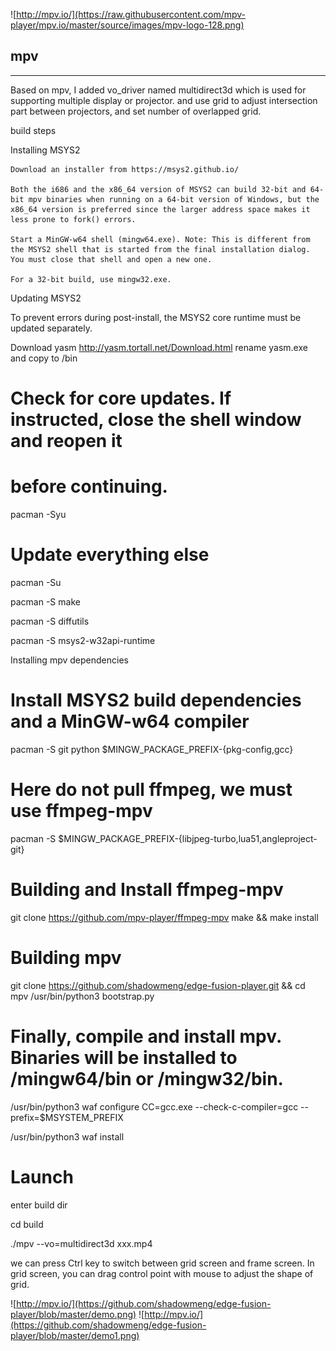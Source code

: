 ![http://mpv.io/](https://raw.githubusercontent.com/mpv-player/mpv.io/master/source/images/mpv-logo-128.png)

## mpv

--------------


Based on mpv, I added vo_driver named multidirect3d which is used for supporting multiple display or projector.
and use grid to adjust intersection part between projectors, and set number of overlapped grid.

build steps


Installing MSYS2

    Download an installer from https://msys2.github.io/

    Both the i686 and the x86_64 version of MSYS2 can build 32-bit and 64-bit mpv binaries when running on a 64-bit version of Windows, but the x86_64 version is preferred since the larger address space makes it less prone to fork() errors.

    Start a MinGW-w64 shell (mingw64.exe). Note: This is different from the MSYS2 shell that is started from the final installation dialog. You must close that shell and open a new one.

    For a 32-bit build, use mingw32.exe.

Updating MSYS2

To prevent errors during post-install, the MSYS2 core runtime must be updated separately.


Download yasm
http://yasm.tortall.net/Download.html
rename yasm.exe and copy to /bin

# Check for core updates. If instructed, close the shell window and reopen it
# before continuing.
pacman -Syu

# Update everything else
pacman -Su

pacman -S make

pacman -S diffutils

pacman -S msys2-w32api-runtime

Installing mpv dependencies

# Install MSYS2 build dependencies and a MinGW-w64 compiler
pacman -S git python $MINGW_PACKAGE_PREFIX-{pkg-config,gcc}

# Here do not pull ffmpeg, we must use ffmpeg-mpv
pacman -S $MINGW_PACKAGE_PREFIX-{libjpeg-turbo,lua51,angleproject-git}

# Building and Install ffmpeg-mpv
git clone https://github.com/mpv-player/ffmpeg-mpv
make && make install

# Building mpv

git clone https://github.com/shadowmeng/edge-fusion-player.git && cd mpv
/usr/bin/python3 bootstrap.py

# Finally, compile and install mpv. Binaries will be installed to /mingw64/bin or /mingw32/bin.

/usr/bin/python3 waf configure CC=gcc.exe --check-c-compiler=gcc --prefix=$MSYSTEM_PREFIX

/usr/bin/python3 waf install

# Launch
enter build dir

cd build

./mpv --vo=multidirect3d xxx.mp4
 
we can press Ctrl key to switch between grid screen and frame screen.
In grid screen, you can drag control point with mouse to adjust the shape of grid.

![http://mpv.io/](https://github.com/shadowmeng/edge-fusion-player/blob/master/demo.png)
![http://mpv.io/](https://github.com/shadowmeng/edge-fusion-player/blob/master/demo1.png)
